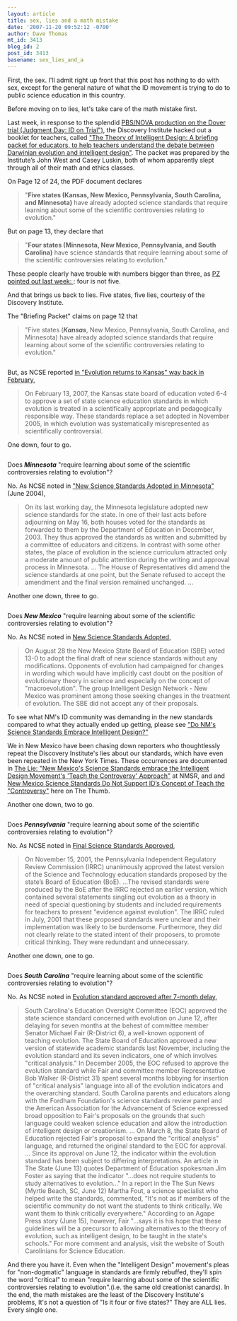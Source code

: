 ```yaml
---
layout: article
title: sex, lies and a math mistake
date: '2007-11-20 09:52:12 -0700'
author: Dave Thomas
mt_id: 3413
blog_id: 2
post_id: 3413
basename: sex_lies_and_a
---
```

First, the sex.  I'll admit right up front that this post has nothing to do with sex, except for the general nature of what the ID movement is trying to do to public science education in this country.

Before moving on to lies, let's take care of the math mistake first.

Last week, in response to the splendid [PBS/NOVA production on the Dover trial (Judgment Day: ID on Trial")](http://pandasthumb.org/archives/2007/11/nova-judgment-d.html), the Discovery Institute hacked out a booklet for teachers, called ["The Theory of Intelligent Design: A briefing packet for educators, to help teachers understand the debate between Darwinian evolution and intelligent design"](http://www.discovery.org/scripts/viewDB/filesDB-download.php?command=download&amp;id=1453).  The packet was prepared by the Institute’s John West and Casey Luskin, both of whom apparently slept through all of their math and ethics classes.

On Page 12 of 24, the PDF document declares


> "**Five states (Kansas, New Mexico, Pennsylvania, South Carolina, and Minnesota)** have already adopted science standards that require learning about some of the scientific controversies relating to evolution."
> <img src="http://www.nmsr.org/5flags.JPG" alt="" />

But on page 13, they declare that 


> "**Four states (Minnesota, New Mexico, Pennsylvania, and South Carolina)** have science standards that require learning about some of the scientific controversies relating to evolution."
> <img src="http://www.nmsr.org/4flags.JPG" alt="" />

These people clearly have trouble with numbers bigger than three, as [PZ  pointed out last week: ](http://scienceblogs.com/pharyngula/2007/11/the_discovery_institute_lies_t.php): four is not five.

And that brings us back to lies.  Five states, five lies, courtesy of the Discovery Institute.

The "Briefing Packet" claims on page 12 that 


> "Five states (**_Kansas_**, New Mexico, Pennsylvania, South Carolina, and Minnesota) have already adopted science standards that require learning about some of the scientific controversies relating to evolution."

<img src="http://www.nmsr.org/5flags.JPG" alt="" />

But, as NCSE reported [ in "Evolution returns to Kansas" way back in February](http://www.ncseweb.org/resources/news/2007/KS/286_evolution_returns_to_kansas_2_14_2007.asp), 


> On February 13, 2007, the Kansas state board of education voted 6-4 to approve a set of state science education standards in which evolution is treated in a scientifically appropriate and pedagogically responsible way. These standards replace a set adopted in November 2005, in which evolution was systematically misrepresented as scientifically controversial.

One down, four to go.

<img src="http://www.nmsr.org/4flags.JPG" alt="" />

Does **_Minnesota_** "require learning about some of the scientific controversies relating to evolution"? 

No.  As NCSE noted in ["New Science Standards Adopted in Minnesota"](http://www.ncseweb.org/resources/news/2004/MN/743_new_science_standards_adopted__6_2_2004.asp) (June 2004),


> On its last working day, the Minnesota legislature adopted new science standards for the state. In one of their last acts before adjourning on May 16, both houses voted for the standards as forwarded to them by the Department of Education in December, 2003. They thus approved the standards as written and submitted by a committee of educators and citizens. In contrast with some other states, the place of evolution in the science curriculum attracted only a moderate amount of public attention during the writing and approval process in Minnesota. ... The House of Representatives did amend the science standards at one point, but the Senate refused to accept the amendment and the final version remained unchanged. ...

Another one down, three to go.

<img src="http://www.nmsr.org/3flags.JPG" alt="" />

Does **_New Mexico_** "require learning about some of the scientific controversies relating to evolution"? 

No.  As NCSE noted in [New Science Standards Adopted](http://www.ncseweb.org/resources/news/2003/NM/103_new_science_standards_adopted_8_29_2003.asp),


> On August 28 the New Mexico State Board of Education (SBE) voted 13-0 to adopt the final draft of new science standards without any modifications. Opponents of evolution had campaigned for changes in wording which would have implicitly cast doubt on the position of evolutionary theory in science and especially on the concept of "macroevolution". The group Intelligent Design Network - New Mexico was prominent among those seeking changes in the treatment of evolution. The SBE did not accept any of their proposals.

To see what NM's ID community was demanding in the new standards compared to what they actually ended up getting, please see ["Do NM's Science Standards Embrace Intelligent Design?"](http://www.nmsr.org/embrace.htm)

We in New Mexico have been chasing down reporters who thoughtlessly repeat the Discovery Institute's lies about our standards, which have even been repeated in the New York Times. These occurrences are documented in [The Lie: "New Mexico's Science Standards 
embrace the Intelligent Design Movement's 'Teach the Controversy' Approach"](http://www.nmsr.org/thelie.htm) at NMSR, and and [New Mexico Science Standards Do Not Support ID’s Concept of Teach the "Controversy"](http://www.pandasthumb.org/archives/2005/08/new_mexico_scie.html) here on The Thumb.

Another one down, two to go.

<img src="http://www.nmsr.org/2flags.JPG" alt="" />

Does **_Pennsylvania_** "require learning about some of the scientific controversies relating to evolution"? 

No.  As NCSE noted in [Final Science Standards Approved](http://www.ncseweb.org/resources/news/2001/PA/422_final_science_standards_approv_11_16_2001.asp), 


> On November 15, 2001, the Pennsylvania Independent Regulatory Review Commission (IRRC) unanimously approved the latest version of the Science and Technology education standards proposed by the state’s Board of Education (BoE). ...The revised standards were produced by the BoE after the IRRC rejected an earlier version, which contained several statements singling out evolution as a theory in need of special questioning by students and included requirements for teachers to present "evidence against evolution". The IRRC ruled in July, 2001 that these proposed standards were unclear and their implementation was likely to be burdensome. Furthermore, they did not clearly relate to the stated intent of their proposers, to promote critical thinking. They were redundant and unnecessary.

Another one down, one to go.

<img src="http://www.nmsr.org/1flag.JPG" alt="" />

Does **_South Carolina_** "require learning about some of the scientific controversies relating to evolution"? 

No.  As NCSE noted in [Evolution standard approved after 7-month delay](http://www.ncseweb.org/resources/news/2006/SC/919_evolution_standard_approved_af_6_16_2006.asp), 


> South Carolina's Education Oversight Committee (EOC) approved the state science standard concerned with evolution on June 12, after delaying for seven months at the behest of committee member Senator Michael Fair (R-District 6), a well-known opponent of teaching evolution. The State Board of Education approved a new version of statewide academic standards last November,  including the evolution standard and its seven indicators, one of which involves "critical analysis." In December 2005, the EOC refused to approve the evolution standard while Fair and committee member Representative Bob Walker (R-District 31) spent several months lobbying for insertion of "critical analysis" language into all of the evolution indicators and the 
> overarching standard. South Carolina parents and educators along with the Fordham Foundation's science standards review panel and the American Association for the Advancement of Science expressed broad opposition to Fair's proposals on the grounds that such language could weaken science education and allow the introduction of intelligent design or creationism. ... On March 8, the State Board of Education rejected Fair's proposal to expand the "critical analysis" language, and returned the original standard to the EOC for approval. ... Since its approval on June 12, the indicator within the evolution standard has been subject to differing interpretations. An article in The State (June 13) quotes Department of Education spokesman Jim Foster as saying that the indicator "...does not require students to study alternatives to evolution..." In a report in the The Sun News (Myrtle Beach, SC, June 12) Martha Fout, a science specialist who helped write the standards, commented, "It's not as if members of the scientific community do not want the students to think critically. We want them to think critically everywhere." According to an Agape Press story (June 15), however, Fair "...says it is his hope that these guidelines will be a precursor to allowing alternatives to the theory of evolution, such as intelligent design, to be taught in the state's schools." For more comment and analysis, visit the website of South Carolinians for Science Education.

And there you have it.  Even when the "Intelligent Design" movement's pleas for "non-dogmatic" language in standards are firmly rebuffed, they'll spin the word "critical" to mean "require learning about some of the scientific controversies relating to evolution".(i.e. the same old creationist canards). In the end, the math mistakes are the least of the Discovery Institute's problems,  It's not a question of "Is it four or five states?"  They are ALL lies.  Every single one.
